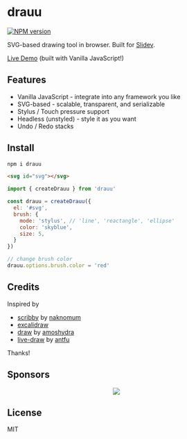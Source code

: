 # drauu

[![NPM version](https://img.shields.io/npm/v/drauu?color=a1b858&label=)](https://www.npmjs.com/package/drauu)

SVG-based drawing tool in browser. Built for [Slidev](https://github.com/slidevjs/slidev).

[Live Demo](http://drauu.netlify.app/) (built with Vanilla JavaScript!)

## Features

- Vanilla JavaScript - integrate into any framework you like
- SVG-based - scalable, transparent, and serializable
- Stylus / Touch pressure support 
- Headless (unstyled) - style it as you want
- Undo / Redo stacks

## Install

```bash
npm i drauu
```

```html
<svg id="svg"></svg>
```

```js
import { createDrauu } from 'drauu'

const drauu = createDrauu({ 
  el: '#svg',
  brush: {
    mode: 'stylus', // 'line', 'reactangle', 'ellipse'
    color: 'skyblue',
    size: 5,
  }
})

// change brush color
drauu.options.brush.color = 'red'
```

## Credits

Inspired by

- [scribby](https://github.com/naknomum/scribby) by [naknomum](https://github.com/naknomum)
- [excalidraw](https://github.com/excalidraw/excalidraw)
- [draw](https://github.com/amoshydra/draw) by [amoshydra](https://github.com/amoshydra)
- [live-draw](https://github.com/antfu/live-draw) by [antfu](https://github.com/antfu)

Thanks!

## Sponsors

<p align="center">
  <a href="https://cdn.jsdelivr.net/gh/antfu/static/sponsors.svg">
    <img src='https://cdn.jsdelivr.net/gh/antfu/static/sponsors.svg'/>
  </a>
</p>

## License

MIT
